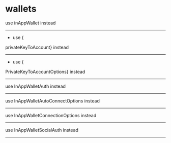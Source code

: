 # wallets

use inAppWallet instead

---

- use {

privateKeyToAccount} instead

---

- use {

PrivateKeyToAccountOptions} instead

---

use InAppWalletAuth instead

---

use InAppWalletAutoConnectOptions instead

---

use InAppWalletConnectionOptions instead

---

use InAppWalletSocialAuth instead

---

